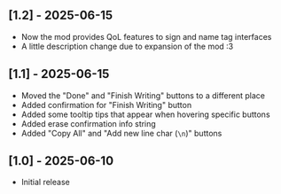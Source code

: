 
## [1.2] - 2025-06-15
- Now the mod provides QoL features to sign and name tag interfaces
- A little description change due to expansion of the mod :3

## [1.1] - 2025-06-15
- Moved the "Done" and "Finish Writing" buttons to a different place
- Added confirmation for "Finish Writing" button
- Added some tooltip tips that appear when hovering specific buttons
- Added erase confirmation info string
- Added "Copy All" and "Add new line char (`\n`)" buttons

## [1.0] - 2025-06-10
- Initial release